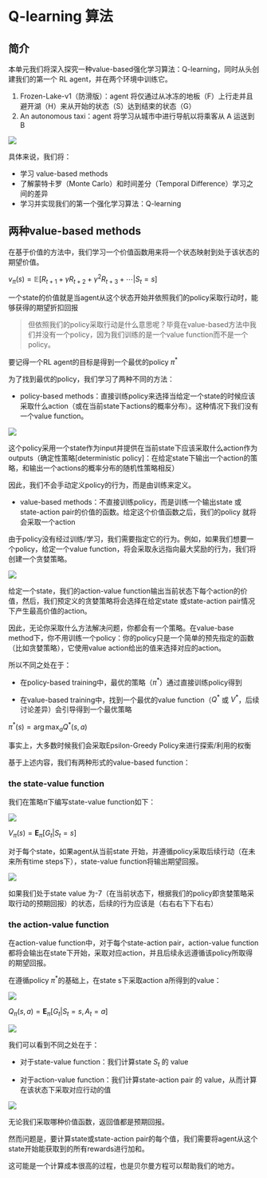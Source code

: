 # Q-learning 算法

## 简介

本单元我们将深入探究一种value-based强化学习算法：Q-learning，同时从头创建我们的第一个 RL agent，并在两个环境中训练它。

1. Frozen-Lake-v1（防滑版）：agent 将仅通过从冰冻的地板（F）上行走并且避开湖（H）来从开始的状态（S）达到结束的状态（G）
2. An autonomous taxi：agent 将学习从城市中进行导航以将乘客从 A 运送到 B

![](https://huggingface.co/datasets/huggingface-deep-rl-course/course-images/resolve/main/en/unit3/envs.gif)

具体来说，我们将：
- 学习 value-based methods
- 了解蒙特卡罗（Monte Carlo）和时间差分（Temporal Difference）学习之间的差异
- 学习并实现我们的第一个强化学习算法：Q-learning

## 两种value-based methods

在基于价值的方法中，我们学习一个价值函数用来将一个状态映射到处于该状态的期望价值。

$v_{\pi }(s)=\mathbb{E}[R_{t+1} + \gamma R_{t+2} + \gamma^2R_{t+3} + \cdots | S_t = s]$

一个state的价值就是当agent从这个状态开始并依照我们的policy采取行动时，能够获得的期望折扣回报

> 但依照我们的policy采取行动是什么意思呢？毕竟在value-based方法中我们并没有一个policy，因为我们训练的是一个value function而不是一个policy。

要记得一个RL agent的目标是得到一个最优的policy $\pi^*$

为了找到最优的policy，我们学习了两种不同的方法：

- policy-based methods：直接训练policy来选择当给定一个state的时候应该采取什么action（或在当前state下actions的概率分布）。这种情况下我们没有一个value function。

![](https://huggingface.co/datasets/huggingface-deep-rl-course/course-images/resolve/main/en/unit3/two-approaches-2.jpg)

这个policy采用一个state作为input并提供在当前state下应该采取什么action作为outputs（确定性策略[deterministic policy]：在给定state下输出一个action的策略，和输出一个actions的概率分布的随机性策略相反）

因此，我们不会手动定义policy的行为，而是由训练来定义。

- value-based methods：不直接训练policy，而是训练一个输出state 或 state-action pair的价值的函数。给定这个价值函数之后，我们的policy 就将会采取一个action

由于policy没有经过训练/学习，我们需要指定它的行为。例如，如果我们想要一个policy，给定一个value function，将会采取永远指向最大奖励的行为，我们将创建一个贪婪策略。

![](https://huggingface.co/datasets/huggingface-deep-rl-course/course-images/resolve/main/en/unit3/two-approaches-3.jpg)

给定一个state，我们的action-value function输出当前状态下每个action的价值，然后，我们预定义的贪婪策略将会选择在给定state 或state-action pair情况下产生最高价值的action。

因此，无论你采取什么方法解决问题，你都会有一个策略。在value-base method下，你不用训练一个policy：你的policy只是一个简单的预先指定的函数（比如贪婪策略），它使用value action给出的值来选择对应的action。

所以不同之处在于：

- 在policy-based training中，最优的策略（$\pi^*$）通过直接训练policy得到

- 在value-based training中，找到一个最优的value function（$`Q^*`$ 或 $`V^*`$，后续讨论差异）会引导得到一个最优策略

$\pi^*(s) = \arg \max_a Q^*(s,a)$

事实上，大多数时候我们会采取Epsilon-Greedy Policy来进行探索/利用的权衡

基于上述内容，我们有两种形式的value-based function：

### the state-value function

我们在策略$\pi$下编写state-value function如下：

![](https://huggingface.co/datasets/huggingface-deep-rl-course/course-images/resolve/main/en/unit3/state-value-function-1.jpg)

$V_{\pi}(s) = \mathbf{E}_{\pi}[G_t|S_t=s]$

对于每个state，如果agent从当前state 开始，并遵循policy采取后续行动（在未来所有time steps下），state-value function将输出期望回报。

![](https://huggingface.co/datasets/huggingface-deep-rl-course/course-images/resolve/main/en/unit3/state-value-function-2.jpg)

如果我们处于state value 为-7（在当前状态下，根据我们的policy即贪婪策略采取行动的预期回报）的状态，后续的行为应该是（右右右下下右右）

### the action-value function

在action-value function中，对于每个state-action pair，action-value function都将会输出在state下开始，采取对应action，并且后续永远遵循该policy所取得的期望回报。

在遵循policy $\pi^*$的基础上，在state s下采取action a所得到的value：

![](https://huggingface.co/datasets/huggingface-deep-rl-course/course-images/resolve/main/en/unit3/action-state-value-function-1.jpg)

$Q_{\pi}(s,a) = \mathbf{E}_{\pi}[G_t|S_t=s, A_t=a]$

![](https://huggingface.co/datasets/huggingface-deep-rl-course/course-images/resolve/main/en/unit3/action-state-value-function-2.jpg)

我们可以看到不同之处在于：

- 对于state-value function：我们计算state $S_t$ 的 value

- 对于action-value function：我们计算state-action pair 的 value，从而计算在该状态下采取对应行动的值

![](https://huggingface.co/datasets/huggingface-deep-rl-course/course-images/resolve/main/en/unit3/two-types.jpg)

无论我们采取哪种价值函数，返回值都是预期回报。

然而问题是，要计算state或state-action pair的每个值，我们需要将agent从这个state开始能获取到的所有rewards进行加和。

这可能是一个计算成本很高的过程，也是贝尔曼方程可以帮助我们的地方。


